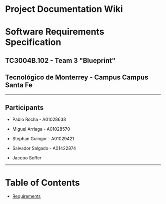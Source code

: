 # Project Documentation Wiki

# Software Requirements Specification
## TC3004B.102 - Team 3 "Blueprint"
## Tecnológico de Monterrey - Campus Campus Santa Fe ##

----------------------

## Participants ##

- Pablo Rocha - A01028638

- Miguel Arriaga - A01028570

- Stephan Guingor - A01029421

- Salvador Salgado - A01422874

- Jacobo Soffer

---------------------

Table of Contents
=================
* [Requirements](wiki/Functional)
